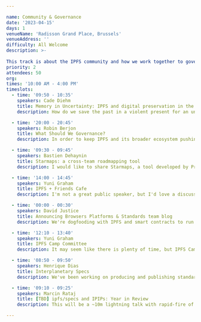 ```yaml
---

name: Community & Governance
date: '2023-04-15'
days: 1
venueName: 'Radisson Grand Place, Brussels'
venueAddress: ''
difficulty: All Welcome
description: >-
  
This track is about the IPFS community and how we work together to govern IPFS standards and our broader ecosystem: specifications, community organizing, and dweb policy & regulation. What's the latest on the IPFS protocol and governance? What specific problems do we face regarding existing regulation? How can we have better local communities? How do we make the dweb a robust, sustainable commons?
priority: 2
attendees: 50
org: 
times: '10:00 AM - 4:00 PM'
timeslots:
  - time: '09:50 - 10:35'
    speakers: Cade Diehm
    title: Memory in Uncertainty: IPFS and digital preservation in the multi-crisis present
    description: How do we save the past in a violent present for an uncertain future? How does IPFS challenge, strengthen or endanger digital archival efforts? How is IPFS vulnerable to weaponised design? This talk presents the findings of the 2022 Filecoin-supported collaboration between New Design Congress and Webrecorder, highlighting how the DWeb landscape, its technologies and institutions are out of step with the realities of rising instability and complexity of the 21st century -- and what we can do today to begin to address these problems. 

  - time: '20:00 - 20:45'
    speakers: Robin Berjon
    title: What Should We Governance?
    description: In order to keep IPFS and its broader ecosystem pushing in a direction that benefits all people, to support impactful collective action and ownership, and to avoid it being captured by larger players we need to deploy matching governance capabilities. The goal of this workshop is to produce a list of issues and pain points regarding governance of the IPFS ecosystem and to use that as a launching point for work on building robust cooperation.

  - time: '09:30 - 09:45'
    speakers: Bastien Dehaynin
    title: Starmaps: a cross-team roadmapping tool
    description: I would like to share Starmaps, a tool developed by Protocol Labs that is designed for roadmapping based on Github issues. It is especially good to render cross-teams/projects roadmaps, which is perfect to improve visibility inside the network and communicate dependencies more easily. We have started using it at Fission, and our goal is to have as many projects as possible from the PLN to be rendered in a single Starmaps in which you could navigate and look at the dependencies between projects.I think I would need 5-10 minutes (questions aside) to present this.

  - time: '14:00 - 14:45'
    speakers: Yuni Graham
    title: IPFS + Friends Cafe 
    description: I'm not a great public speaker, but I'd love a discussion circle or signup of people interested or who can commit to organizing IPFS + Friends Cafe community events in their city. miwa (PL) can sponsor a coffeeshop / popup, assist with logistical organization and coordinate some speakers from PL. These folks would have to commit to at least 2x a year perhaps distributed equidistant between IPFS Thing and IPFS Camp to help keep up the momentum in between our two largest IPFS events of the year. The goal is to grow the community, so ultimately miwa would step away and these can be self run. ex: EthCC is fast approaching, would love someone local to commit to organizing content for a one day or half day IPFS + Friends event. At any rate, I'm down to help Boris with what he needs for the Community track. 

  - time: '00:00 - 00:30'
    speakers: David Justice
    title: Announcing Browsers Platforms & Standards team blog
    description: We're dogfooding with IPFS and smart contracts to run the blog for Browsers Platforms and Standards team. We've built a new pattern to deploy apps with verified authors and content.

  - time: '12:10 - 13:40'
    speakers: Yuni Graham
    title: IPFS Camp Committee
    description: It may seem like there is plenty of time, but IPFS Camp is scheduled for later this fall and a large event such as IPFS Camp, needs quite a bit of planning runway. We need volunteers to be a part of the (content) planning committee. This would require significant investment in terms of time and energy, but you will be rewarding the IPFS Community with a spectacular, well planned event and set us up for future IPFS Camp successes. Additionally, let's think ahead on what content we know we'd like to see, new ares of discussion we think could bridge over to bring in new faces, and companies we'd like to see there who may not have joined in the past. Is there something from last year you'd like to see expanded upon? Let's talk. 

  - time: '08:50 - 09:50'
    speakers: Henrique Dias
    title: Interplanetary Specs
    description: We've been working on producing and publishing standards for the stack. This is a quick overview of what we have and where we're at. What else should we be doing in this space?

  - time: '09:10 - 09:25'
    speakers: Marcin Rataj
    title: [TBD] ipfs/specs and IPIPs: Year in Review
    description: This will be a ~10m lightning talk with rapid-fire of IPIPs and specs work that happened since we announced IPIP process year ago in Iceland.

---
```

